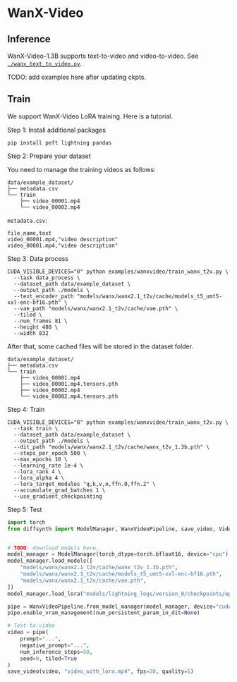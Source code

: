 # WanX-Video

## Inference

WanX-Video-1.3B supports text-to-video and video-to-video. See [`./wanx_text_to_video.py`](./wanx_text_to_video.py).

TODO: add examples here after updating ckpts.

## Train

We support WanX-Video LoRA training. Here is a tutorial.

Step 1: Install additional packages

```
pip install peft lightning pandas
```

Step 2: Prepare your dataset

You need to manage the training videos as follows:

```
data/example_dataset/
├── metadata.csv
└── train
    ├── video_00001.mp4
    └── video_00002.mp4
```

`metadata.csv`:

```
file_name,text
video_00001.mp4,"video description"
video_00001.mp4,"video description"
```

Step 3: Data process

```shell
CUDA_VISIBLE_DEVICES="0" python examples/wanxvideo/train_wanx_t2v.py \
  --task data_process \
  --dataset_path data/example_dataset \
  --output_path ./models \
  --text_encoder_path "models/wanx/wanx2.1_t2v/cache/models_t5_umt5-xxl-enc-bf16.pth" \
  --vae_path "models/wanx/wanx2.1_t2v/cache/vae.pth" \
  --tiled \
  --num_frames 81 \
  --height 480 \
  --width 832
```

After that, some cached files will be stored in the dataset folder.

```
data/example_dataset/
├── metadata.csv
└── train
    ├── video_00001.mp4
    ├── video_00001.mp4.tensors.pth
    ├── video_00002.mp4
    └── video_00002.mp4.tensors.pth
```

Step 4: Train

```shell
CUDA_VISIBLE_DEVICES="0" python examples/wanxvideo/train_wanx_t2v.py \
  --task train \
  --dataset_path data/example_dataset \
  --output_path ./models \
  --dit_path "models/wanx/wanx2.1_t2v/cache/wanx_t2v_1.3b.pth" \
  --steps_per_epoch 500 \
  --max_epochs 10 \
  --learning_rate 1e-4 \
  --lora_rank 4 \
  --lora_alpha 4 \
  --lora_target_modules "q,k,v,o,ffn.0,ffn.2" \
  --accumulate_grad_batches 1 \
  --use_gradient_checkpointing
```

Step 5: Test

```python
import torch
from diffsynth import ModelManager, WanxVideoPipeline, save_video, VideoData


# TODO: download models here.
model_manager = ModelManager(torch_dtype=torch.bfloat16, device="cpu")
model_manager.load_models([
    "models/wanx/wanx2.1_t2v/cache/wanx_t2v_1.3b.pth",
    "models/wanx/wanx2.1_t2v/cache/models_t5_umt5-xxl-enc-bf16.pth",
    "models/wanx/wanx2.1_t2v/cache/vae.pth",
])
model_manager.load_lora("models/lightning_logs/version_0/checkpoints/epoch=0-step=500.ckpt", lora_alpha=1.0)

pipe = WanxVideoPipeline.from_model_manager(model_manager, device="cuda")
pipe.enable_vram_management(num_persistent_param_in_dit=None)

# Text-to-video
video = pipe(
    prompt="...",
    negative_prompt="...",
    num_inference_steps=50,
    seed=0, tiled=True
)
save_video(video, "video_with_lora.mp4", fps=30, quality=5)
```
